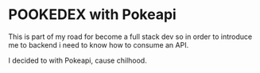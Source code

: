 # POOKEDEX with Pokeapi

This is part of my road for become a full stack dev so in order to introduce me to backend i need to know how to consume an API.

I decided to with Pokeapi, cause chilhood.
